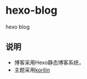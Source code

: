 # hexo-blog

hexo blog

## 说明

- 博客采用Hexo静态博客系统，
- 主题采用[korilin](https://korilin.github.io/hexo-theme-particle-demo/full/public/)